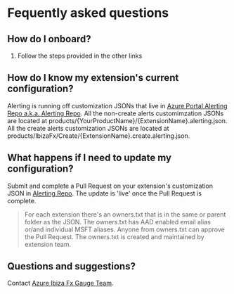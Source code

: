 <a name="fequently-asked-questions"></a>
# Fequently asked questions

<a name="fequently-asked-questions-how-do-i-onboard"></a>
## How do I onboard?

1. Follow the steps provided in the other links

<a name="fequently-asked-questions-how-do-i-know-my-extension-s-current-configuration"></a>
## How do I know my extension&#39;s current configuration?

Alerting is running off customization JSONs that live in [Azure Portal Alerting Repo a.k.a. Alerting Repo][alerting-dev-ops]. All the non-create alerts customimzation JSONs are located at products/{YourProductName}/{ExtensionName}.alerting.json. All the create alerts customization JSONs are located at products/IbizaFx/Create/{ExtensionName}.create.alerting.json.

<a name="fequently-asked-questions-what-happens-if-i-need-to-update-my-configuration"></a>
## What happens if I need to update my configuration?

Submit and complete a Pull Request on your extension's customization JSON in [Alerting Repo][alerting-dev-ops]. The update is 'live' once the Pull Request is complete.
> For each extension there's an owners.txt that is in the same or parent folder as the JSON. The owners.txt has AAD enabled email alias or/and individual MSFT aliases. Anyone from owners.txt can approve the Pull Request. The owners.txt is created and maintained by extension team.

<a name="fequently-asked-questions-questions-and-suggestions"></a>
## Questions and suggestions?
Contact [Azure Ibiza Fx Gauge Team](mailto:azurefxg@microsoft.com).

[alerting-dev-ops]: https://msazure.visualstudio.com/One/_git/AzureUX-PortalFX-Alerting
